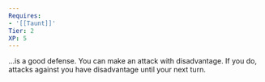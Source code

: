 ```yaml
---
Requires:
- '[[Taunt]]'
Tier: 2
XP: 5
---
```


…is a good defense. You can make an attack with disadvantage. If you do, attacks against you have disadvantage until your next turn.